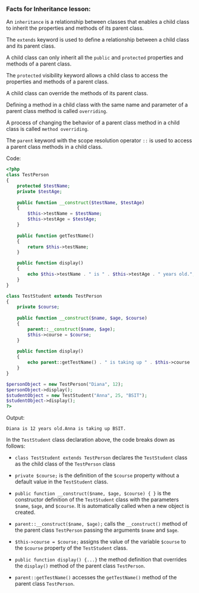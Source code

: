 ### Facts for Inheritance lesson:

An `inheritance` is a relationship between classes that enables a child class to inherit the properties and methods of its parent class.

The `extends` keyword is used to define a relationship between a child class and its parent class.

A child class can only inherit all the `public` and `protected` properties and methods of a parent class.

The `protected` visibility keyword allows a child class to access the properties and methods of a parent class.

A child class can override the methods of its parent class.

Defining a method in a child class with the same name and parameter of a parent class method is called `overriding`.

A process of changing the behavior of a parent class method in a child class is called `method overriding`.

The `parent` keyword with the scope resolution operator `::` is used to access a parent class methods in a child class.

Code:

```php
<?php
class TestPerson 
{
    protected $testName;
    private $testAge;
	
    public function __construct($testName, $testAge)
    {
        $this->testName = $testName;
        $this->testAge = $testAge;
    }
	
    public function getTestName()
    {
        return $this->testName;
    }

    public function display()
    {
        echo $this->testName . " is " . $this->testAge . " years old.";
    }
}

class TestStudent extends TestPerson
{
    private $course;
	
    public function __construct($name, $age, $course)
    {
        parent::__construct($name, $age);
        $this->course = $course;
    }
	
    public function display()
    {
        echo parent::getTestName() . " is taking up " . $this->course . ".";
    }
}

$personObject = new TestPerson("Diana", 12);
$personObject->display();
$studentObject = new TestStudent("Anna", 25, "BSIT");
$studentObject->display();
?>
```

Output:
```
Diana is 12 years old.Anna is taking up BSIT.
```

In the `TestStudent` class declaration above, the code breaks down as follows:

 - `class TestStudent extends TestPerson` declares the `TestStudent` class as the child class of the `TestPerson` class

 - `private $course;` is the definition of the `$course` property without a default value in the `TestStudent` class.

 - `public function __construct($name, $age, $course) { }` is the constructor definition of the `TestStudent` class with the parameters `$name`, `$age`, and `$course`. It is automatically called when a new object is created.

 - `parent::__construct($name, $age);` calls the `__construct()` method of the parent class `TestPerson` passing the arguments `$name` and `$age`.

 - `$this->course = $course;` assigns the value of the variable `$course` to the `$course` property of the `TestStudent` class.

 - `public function display() {...}` the method definition that overrides the `display()` method of the parent class `TestPerson`. 

 - `parent::getTestName()` accesses the `getTestName()` method of the parent class `TestPerson`.
